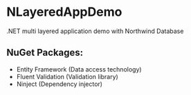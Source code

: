 # NLayeredAppDemo
.NET multi layered application demo with Northwind Database

## NuGet Packages:
- Entity Framework (Data access technology)
- Fluent Validation (Validation library)
- Ninject (Dependency injector)
